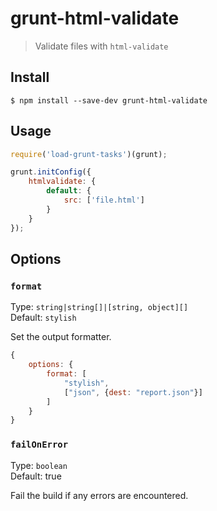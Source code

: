 # grunt-html-validate

> Validate files with `html-validate`

## Install

```
$ npm install --save-dev grunt-html-validate
```

## Usage

```js
require('load-grunt-tasks')(grunt);

grunt.initConfig({
	htmlvalidate: {
		default: {
			src: ['file.html']
		}
	}
});
```

## Options

### `format`

Type: `string|string[]|[string, object][]`<br>
Default: `stylish`

Set the output formatter.

```js
{
	options: {
		format: [
			"stylish",
			["json", {dest: "report.json"}]
		]
	}
}
```

### `failOnError`

Type: `boolean`<br>
Default: true

Fail the build if any errors are encountered.
